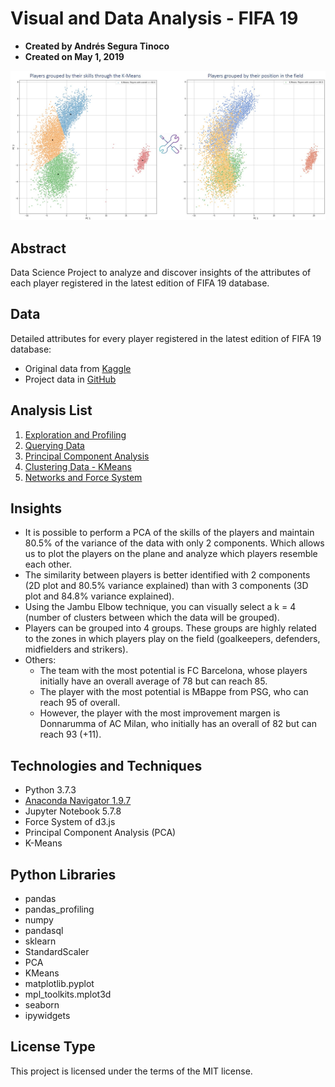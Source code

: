 # Visual and Data Analysis - FIFA 19
- **Created by Andrés Segura Tinoco**
- **Created on May 1, 2019**

![PCA Results](https://raw.githubusercontent.com/ansegura7/DataScience_FIFA19Data/master/images/pca-results.jpg)

## Abstract
Data Science Project to analyze and discover insights of the attributes of each player registered in the latest edition of FIFA 19 database.

## Data
Detailed attributes for every player registered in the latest edition of FIFA 19 database:
- Original data from <a href="https://www.kaggle.com/karangadiya/fifa19" target="_blank" >Kaggle</a>
- Project data in <a href="https://github.com/ansegura7/DataScience_FIFA19Data/tree/master/data" target="_blank" >GitHub</a>

## Analysis List
1. <a href="https://ansegura7.github.io/DataScience_FIFA19Data/pages/InitialExploration.html" target="_blank" >Exploration and Profiling</a>
2. <a href="https://ansegura7.github.io/DataScience_FIFA19Data/pages/QueryingData.html" target="_blank" >Querying Data</a>
3. <a href="https://ansegura7.github.io/DataScience_FIFA19Data/pages/PrincipalComponentAnalysis.html" target="_blank" >Principal Component Analysis</a>
4. <a href="https://ansegura7.github.io/DataScience_FIFA19Data/pages/ClusteringData.html" target="_blank" >Clustering Data - KMeans</a>
5. <a href="https://ansegura7.github.io/DataScience_FIFA19Data/pages/ForceSystem.html" target="_blank" >Networks and Force System</a>

## Insights
- It is possible to perform a PCA of the skills of the players and maintain 80.5% of the variance of the data with only 2 components. Which allows us to plot the players on the plane and analyze which players resemble each other.
- The similarity between players is better identified with 2 components (2D plot and 80.5% variance explained) than with 3 components (3D plot and 84.8% variance explained).
- Using the Jambu Elbow technique, you can visually select a k = 4 (number of clusters between which the data will be grouped).
- Players can be grouped into 4 groups. These groups are highly related to the zones in which players play on the field (goalkeepers, defenders, midfielders and strikers).
- Others:
    - The team with the most potential is FC Barcelona, whose players initially have an overall average of 78 but can reach 85.
    - The player with the most potential is MBappe from PSG, who can reach 95 of overall.
    - However, the player with the most improvement margen is Donnarumma of AC Milan, who initially has an overall of 82 but can reach 93 (+11).

## Technologies and Techniques
- Python 3.7.3
- <a href="https://www.anaconda.com/distribution/" target="_blank" >Anaconda Navigator 1.9.7</a>
- Jupyter Notebook 5.7.8
- Force System of d3.js
- Principal Component Analysis (PCA)
- K-Means

## Python Libraries
- pandas
- pandas_profiling
- numpy
- pandasql
- sklearn
- StandardScaler
- PCA
- KMeans
- matplotlib.pyplot
- mpl_toolkits.mplot3d
- seaborn
- ipywidgets

## License Type
This project is licensed under the terms of the MIT license.
